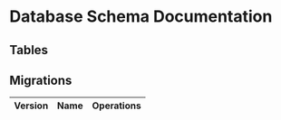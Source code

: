 # Database Schema Documentation

## Tables

## Migrations

| Version | Name | Operations |
|---------|------|------------|
